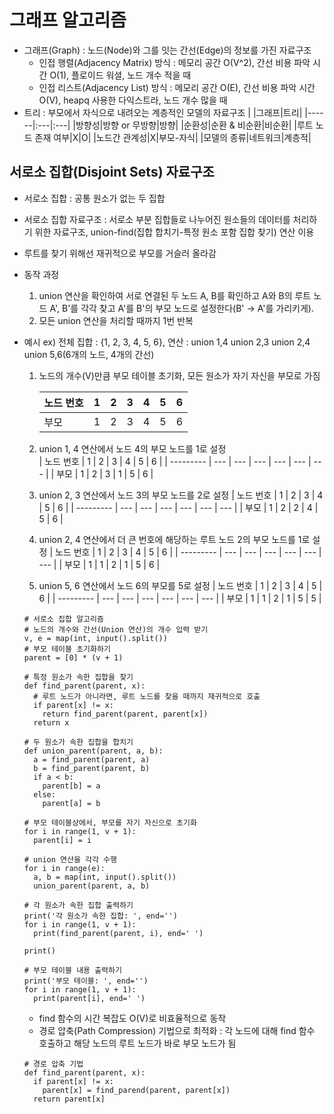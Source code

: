 # 그래프 알고리즘

- 그래프(Graph) : 노드(Node)와 그를 잇는 간선(Edge)의 정보를 가진 자료구조
  - 인접 행렬(Adjacency Matrix) 방식 : 메모리 공간 O(V^2), 간선 비용 파악 시간 O(1), 플로이드 워셜, 노드 개수 적을 때
  - 인접 리스트(Adjacency List) 방식 : 메모리 공간 O(E), 간선 비용 파악 시간 O(V), heapq 사용한 다익스트라, 노드 개수 많을 때
- 트리 : 부모에서 자식으로 내려오는 계층적인 모델의 자료구조
  | |그래프|트리|
  |------|:---|:---|
  |방향성|방향 or 무방향|방향|
  |순환성|순환 & 비순환|비순환|
  |루트 노드 존재 여부|X|O|
  |노드간 관계성|X|부모-자식|
  |모델의 종류|네트워크|계층적|

## 서로소 집합(Disjoint Sets) 자료구조

- 서로소 집합 : 공통 원소가 없는 두 집합
- 서로소 집합 자료구조 : 서로소 부분 집합들로 나누어진 원소들의 데이터를 처리하기 위한 자료구조, union-find(집합 합치기-특정 원소 포함 집합 찾기) 연산 이용
- 루트를 찾기 위해선 재귀적으로 부모를 거슬러 올라감
- 동작 과정

  1. union 연산을 확인하여 서로 연결된 두 노드 A, B를 확인하고 A와 B의 루트 노드 A', B'를 각각 찾고 A'를 B'의 부모 노드로 설정한다(B' -> A'를 가리키게).
  2. 모든 union 연산을 처리할 때까지 1번 반복

- 예시
  ex) 전체 집합 : {1, 2, 3, 4, 5, 6}, 연산 : union 1,4 union 2,3 union 2,4 union 5,6(6개의 노드, 4개의 간선)

  1. 노드의 개수(V)만큼 부모 테이블 초기화, 모든 원소가 자기 자신을 부모로 가짐

     | 노드 번호 | 1   | 2   | 3   | 4   | 5   | 6   |
     | --------- | --- | --- | --- | --- | --- | --- |
     | 부모      | 1   | 2   | 3   | 4   | 5   | 6   |

  2. union 1, 4 연산에서 노드 4의 부모 노드를 1로 설정<br>
     | 노드 번호 | 1 | 2 | 3 | 4 | 5 | 6 |
     | --------- | --- | --- | --- | --- | --- | --- |
     | 부모 | 1 | 2 | 3 | 1 | 5 | 6 |
  3. union 2, 3 연산에서 노드 3의 부모 노드를 2로 설정
     | 노드 번호 | 1 | 2 | 3 | 4 | 5 | 6 |
     | --------- | --- | --- | --- | --- | --- | --- |
     | 부모 | 1 | 2 | 2 | 4 | 5 | 6 |
  4. union 2, 4 연산에서 더 큰 번호에 해당하는 루트 노드 2의 부모 노드를 1로 설정
     | 노드 번호 | 1 | 2 | 3 | 4 | 5 | 6 |
     | --------- | --- | --- | --- | --- | --- | --- |
     | 부모 | 1 | 1 | 2 | 1 | 5 | 6 |
  5. union 5, 6 연산에서 노드 6의 부모를 5로 설정
     | 노드 번호 | 1 | 2 | 3 | 4 | 5 | 6 |
     | --------- | --- | --- | --- | --- | --- | --- |
     | 부모 | 1 | 1 | 2 | 1 | 5 | 5 |

  ```
  # 서로소 집합 알고리즘
  # 노드의 개수와 간선(Union 연산)의 개수 입력 받기
  v, e = map(int, input().split())
  # 부모 테이블 초기화하기
  parent = [0] * (v + 1)

  # 특정 원소가 속한 집합을 찾기
  def find_parent(parent, x):
    # 루트 노드가 아니라면, 루트 노드를 찾을 때까지 재귀적으로 호출
    if parent[x] != x:
      return find_parent(parent, parent[x])
    return x

  # 두 원소가 속한 집합을 합치기
  def union_parent(parent, a, b):
    a = find_parent(parent, a)
    b = find_parent(parent, b)
    if a < b:
      parent[b] = a
    else:
      parent[a] = b

  # 부모 테이블상에서, 부모를 자기 자신으로 초기화
  for i in range(1, v + 1):
    parent[i] = i

  # union 연산을 각각 수행
  for i in range(e):
    a, b = map(int, input().split())
    union_parent(parent, a, b)

  # 각 원소가 속한 집합 출력하기
  print('각 원소가 속한 집합: ', end='')
  for i in range(1, v + 1):
    print(find_parent(parent, i), end=' ')

  print()

  # 부모 테이블 내용 출력하기
  print('부모 테이블: ', end='')
  for i in range(1, v + 1):
    print(parent[i], end=' ')
  ```

  - find 함수의 시간 복잡도 O(V)로 비효율적으로 동작
  - 경로 압축(Path Compression) 기법으로 최적화 : 각 노드에 대해 find 함수 호출하고 해당 노드의 루트 노드가 바로 부모 노드가 됨

  ```
  # 경로 압축 기법
  def find_parent(parent, x):
    if parent[x] != x:
      parent[x] = find_parend(parent, parent[x])
    return parent[x]
  ```

